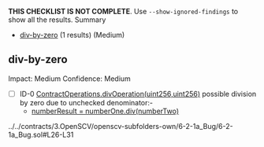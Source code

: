 **THIS CHECKLIST IS NOT COMPLETE**. Use `--show-ignored-findings` to show all the results.
Summary
 - [div-by-zero](#div-by-zero) (1 results) (Medium)
## div-by-zero
Impact: Medium
Confidence: Medium
 - [ ] ID-0
[ContractOperations.divOperation(uint256,uint256)](../../contracts/3.OpenSCV/openscv-subfolders-own/6-2-1a_Bug/6-2-1a_Bug.sol#L26-L31) possible division by zero due to unchecked denominator:- 
	- [numberResult = numberOne.div(numberTwo)](../../contracts/3.OpenSCV/openscv-subfolders-own/6-2-1a_Bug/6-2-1a_Bug.sol#L28)

../../contracts/3.OpenSCV/openscv-subfolders-own/6-2-1a_Bug/6-2-1a_Bug.sol#L26-L31


